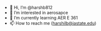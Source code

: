 - 👋 Hi, I’m @harshb812
- 👀 I’m interested in aerosapce
- 🌱 I’m currently learning AER E 361
- 📫 How to reach me (harshilb@iastate.edu)

<!---
harshb812/harshb812 is a ✨ special ✨ repository because its `README.md` (this file) appears on your GitHub profile.
You can click the Preview link to take a look at your changes.
--->
